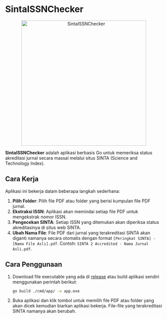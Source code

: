 # SintaISSNChecker

<p align="center">
<img src="https://github.com/user-attachments/assets/c2df2bfb-5032-469c-89f6-2821deb58a2b" alt="SintaISSNChecker" width="400">
</p>

**SintaISSNChecker** adalah aplikasi berbasis Go untuk memeriksa status akreditasi jurnal secara massal melalui situs SINTA (Science and Technology Index).

## Cara Kerja

Aplikasi ini bekerja dalam beberapa langkah sederhana:

1.  **Pilih Folder**: Pilih file PDF atau folder yang berisi kumpulan file PDF jurnal.
2.  **Ekstraksi ISSN**: Aplikasi akan memindai setiap file PDF untuk mengekstrak nomor ISSN.
3.  **Pengecekan SINTA**: Setiap ISSN yang ditemukan akan diperiksa status akreditasinya di situs web SINTA.
4.  **Ubah Nama File**: File PDF dari jurnal yang terakreditasi SINTA akan diganti namanya secara otomatis dengan format `[Peringkat SINTA] - [Nama File Asli].pdf`. Contoh: `SINTA 2 Accredited - Nama Jurnal Asli.pdf`.

## Cara Penggunaan

1. Download file executable yang ada di [release](https://github.com/ScrKiddie/SintaISSNChecker/releases) atau build aplikasi sendiri menggunakan perintah berikut:
    ```bash
   go build ./cmd/app/ -o app.exe
   ```
2. Buka aplikasi dan klik tombol untuk memilih file PDF atau folder yang akan dicek kemudian biarkan aplikasi bekerja. File-file yang terakreditasi SINTA namanya akan berubah.
